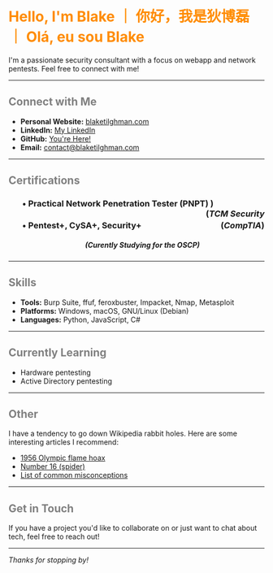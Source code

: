 # <span style="color:darkorange"> Hello, I'm Blake ｜ 你好，我是狄博磊 ｜ Olá, eu sou Blake </span>

I'm a passionate security consultant with a focus on webapp and network pentests.
Feel free to connect with me!

---

## <span style="color:grey"> Connect with Me </span>

- **Personal Website:** [blaketilghman.com](https://blaketilghman.com)
- **LinkedIn:** [My LinkedIn](https://linkedin.com/in/btilghman)
- **GitHub:** [You're Here!](https://github.com/blaketilghman)
- **Email:** [contact@blaketilghman.com](mailto:contact@blaketilghman.com)

---

## <span style="color:grey"> Certifications </span>
###  <p style="text-align:left;"> &nbsp;&nbsp;&nbsp;&nbsp;&nbsp;&nbsp; &bull; Practical Network Penetration Tester (PNPT) <span style="float:right;"> &nbsp;&nbsp; (<i>TCM Security</i></span>) </p>
###  <p style="text-align:left;"> &nbsp;&nbsp;&nbsp;&nbsp;&nbsp;&nbsp; &bull; Pentest+, CySA+, Security+ <span style="float:right;"> &nbsp;&nbsp; (<i>CompTIA</i>)</span> </p>

##### <p style="text-align:center;">&nbsp;&nbsp;&nbsp;&nbsp;&nbsp;&nbsp; (Curently Studying for the OSCP) <span style="float:right;">  </span> </p>

---

## <span style="color:grey"> Skills </span>

- **Tools:** Burp Suite, ffuf, feroxbuster, Impacket, Nmap, Metasploit
- **Platforms:** Windows, macOS, GNU/Linux (Debian)
- **Languages:** Python, JavaScript, C#

---

## <span style="color:grey"> Currently Learning </span>

- Hardware pentesting
- Active Directory pentesting

---

## <span style="color:grey"> Other </span>

I have a tendency to go down Wikipedia rabbit holes. Here are some interesting articles I recommend:

- [1956 Olympic flame hoax](https://www.google.com/url?sa=t&source=web&rct=j&opi=89978449&url=https://en.wikipedia.org/wiki/1956_Olympic_flame_hoax)
- [Number 16 (spider)](https://www.google.com/url?sa=t&source=web&rct=j&opi=89978449&url=https://en.wikipedia.org/wiki/Number_16_(spider))
- [List of common misconceptions](https://en.wikipedia.org/wiki/List_of_common_misconceptions)

---

## <span style="color:grey"> Get in Touch </span>

If you have a project you'd like to collaborate on or just want to chat about tech, feel free to reach out!

---

*Thanks for stopping by!*
